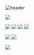 ![header](https://capsule-render.vercel.app/api?type=waving&color=gradient&height=300&section=header&text=Jupyo's%20GitHub)

<img src="https://img.shields.io/badge/-000000?style=flat-square&logo=42&logoColor=white"/>

<img src="https://img.shields.io/badge/c-A8B9CC?style=flat-square&logo=c&logoColor=white"/> <img src="https://img.shields.io/badge/C++-00599C?style=flat-square&logo=cplusplus&logoColor=white"/> <img src="https://img.shields.io/badge/Python-3776AB?style=flat-square&logo=Python&logoColor=white"/> <img src="https://img.shields.io/badge/Java-FF6633?style=flat-square&logo=Java&logoColor=white"/>

<img src="https://img.shields.io/badge/dart-0175C2?style=flat-square&logo=dart&logoColor=white"/> <img src="https://img.shields.io/badge/spring-6DB33F?style=flat-square&logo=spring&logoColor=white"/>

<img src ="https://github-readme-stats.vercel.app/api?username=pyodolski&count_private=true&show_icons=true">

